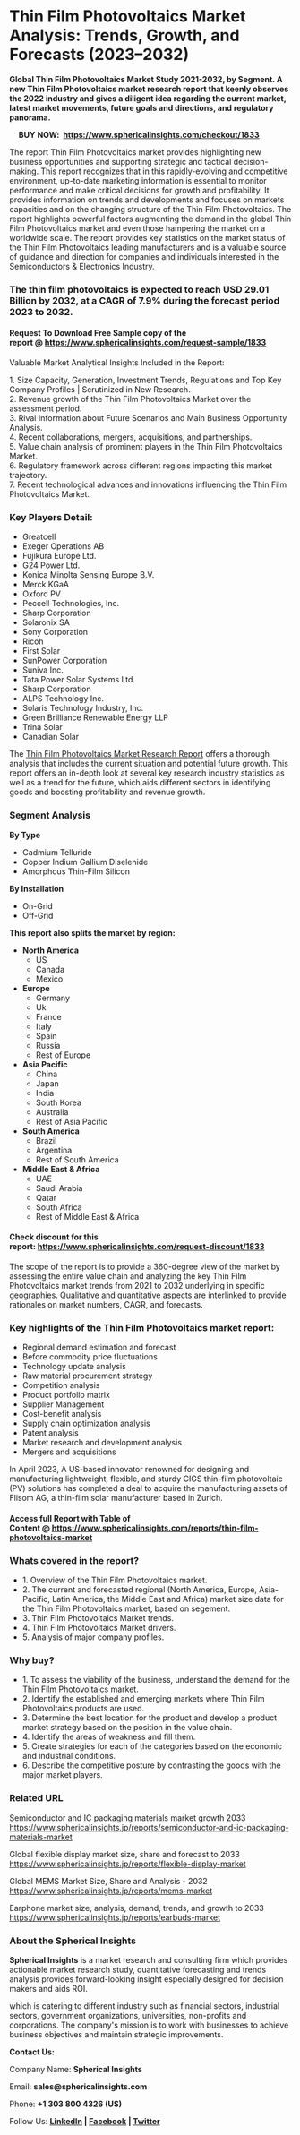 <h1>Thin Film Photovoltaics Market Analysis: Trends, Growth, and Forecasts (2023&ndash;2032)</h1>
<p><strong>Global Thin Film Photovoltaics Market Study 2021-2032, by Segment. A new Thin Film Photovoltaics market research report that keenly observes the 2022 industry and gives a diligent idea regarding the current market, latest market movements, future goals and directions, and regulatory panorama.</strong></p>
<p><strong>&nbsp; &nbsp; &nbsp;BUY NOW:&nbsp;&nbsp;<a href="https://www.sphericalinsights.com/checkout/1833" target="_blank" rel="noopener">https://www.sphericalinsights.com/checkout/1833</a></strong></p>
<p>The report Thin Film Photovoltaics market provides highlighting new business opportunities and supporting strategic and tactical decision-making. This report recognizes that in this rapidly-evolving and competitive environment, up-to-date marketing information is essential to monitor performance and make critical decisions for growth and profitability. It provides information on trends and developments and focuses on markets capacities and on the changing structure of the Thin Film Photovoltaics. The report highlights powerful factors augmenting the demand in the global Thin Film Photovoltaics market and even those hampering the market on a worldwide scale. The report provides key statistics on the market status of the Thin Film Photovoltaics leading manufacturers and is a valuable source of guidance and direction for companies and individuals interested in the Semiconductors &amp; Electronics Industry.</p>
<h3>The thin film photovoltaics is expected to reach USD 29.01 Billion by 2032, at a CAGR of 7.9% during the forecast period 2023 to 2032.</h3>
<h4>Request To Download Free Sample copy of the report&nbsp;@&nbsp;<a href="https://www.sphericalinsights.com/request-sample/1833" target="_blank" rel="noopener">https://www.sphericalinsights.com/request-sample/1833</a></h4>
<p>Valuable Market Analytical Insights Included in the Report:</p>
<p>1. Size Capacity, Generation, Investment Trends, Regulations and Top Key Company Profiles | Scrutinized in New Research.<br />2. Revenue growth of the Thin Film Photovoltaics Market over the assessment period.<br />3. Rival Information about Future Scenarios and Main Business Opportunity Analysis.<br />4. Recent collaborations, mergers, acquisitions, and partnerships.<br />5. Value chain analysis of prominent players in the Thin Film Photovoltaics Market.<br />6. Regulatory framework across different regions impacting this market trajectory.<br />7. Recent technological advances and innovations influencing the Thin Film Photovoltaics Market.</p>
<h3><strong>Key Players Detail:</strong></h3>
<ul>
<li>Greatcell</li>
<li>Exeger Operations AB</li>
<li>Fujikura Europe Ltd.</li>
<li>G24 Power Ltd.</li>
<li>Konica Minolta Sensing Europe B.V.</li>
<li>Merck KGaA</li>
<li>Oxford PV</li>
<li>Peccell Technologies, Inc.</li>
<li>Sharp Corporation</li>
<li>Solaronix SA</li>
<li>Sony Corporation</li>
<li>Ricoh</li>
<li>First Solar</li>
<li>SunPower Corporation</li>
<li>Suniva Inc.</li>
<li>Tata Power Solar Systems Ltd.</li>
<li>Sharp Corporation</li>
<li>ALPS Technology Inc.</li>
<li>Solaris Technology Industry, Inc.</li>
<li>Green Brilliance Renewable Energy LLP</li>
<li>Trina Solar</li>
<li>Canadian Solar</li>
</ul>
<p>The&nbsp;<a href="https://www.sphericalinsights.com/reports/thin-film-photovoltaics-market" target="_blank" rel="noopener">Thin Film Photovoltaics Market Research Report</a>&nbsp;offers a thorough analysis that includes the current situation and potential future growth. This report offers an in-depth look at several key research industry statistics as well as a trend for the future, which aids different sectors in identifying goods and boosting profitability and revenue growth.</p>
<h3><strong>Segment Analysis</strong></h3>
<p><strong>By Type</strong></p>
<ul>
<li>Cadmium Telluride</li>
<li>Copper Indium Gallium Diselenide</li>
<li>Amorphous Thin-Film Silicon</li>
</ul>
<p><strong>By Installation</strong></p>
<ul>
<li>On-Grid</li>
<li>Off-Grid</li>
</ul>
<p><strong>This report also splits the market by region:</strong></p>
<ul>
<li><strong>North America</strong>
<ul>
<li>US</li>
<li>Canada</li>
<li>Mexico</li>
</ul>
</li>
<li><strong>Europe</strong>
<ul>
<li>Germany</li>
<li>Uk</li>
<li>France</li>
<li>Italy</li>
<li>Spain</li>
<li>Russia</li>
<li>Rest of Europe</li>
</ul>
</li>
<li><strong>Asia Pacific</strong>
<ul>
<li>China</li>
<li>Japan</li>
<li>India</li>
<li>South Korea</li>
<li>Australia</li>
<li>Rest of Asia Pacific</li>
</ul>
</li>
<li><strong>South America</strong>
<ul>
<li>Brazil</li>
<li>Argentina</li>
<li>Rest of South America</li>
</ul>
</li>
<li><strong>Middle East &amp; Africa</strong>
<ul>
<li>UAE</li>
<li>Saudi Arabia</li>
<li>Qatar</li>
<li>South Africa</li>
<li>Rest of Middle East &amp; Africa</li>
</ul>
</li>
</ul>
<h4>Check discount for this report:&nbsp;<a href="https://www.sphericalinsights.com/request-discount/1833" target="_blank" rel="noopener">https://www.sphericalinsights.com/request-discount/1833</a></h4>
<p>The scope of the report is to provide a 360-degree view of the market by assessing the entire value chain and analyzing the key Thin Film Photovoltaics market trends from 2021 to 2032 underlying in specific geographies. Qualitative and quantitative aspects are interlinked to provide rationales on market numbers, CAGR, and forecasts.</p>
<h3><strong>Key highlights of the Thin Film Photovoltaics market report:</strong></h3>
<ul>
<li>Regional demand estimation and forecast</li>
<li>Before commodity price fluctuations</li>
<li>Technology update analysis</li>
<li>Raw material procurement strategy</li>
<li>Competition analysis</li>
<li>Product portfolio matrix</li>
<li>Supplier Management</li>
<li>Cost-benefit analysis</li>
<li>Supply chain optimization analysis</li>
<li>Patent analysis</li>
<li>Market research and development analysis</li>
<li>Mergers and acquisitions</li>
</ul>
<p>In April 2023, A US-based innovator renowned for designing and manufacturing lightweight, flexible, and sturdy CIGS thin-film photovoltaic (PV) solutions has completed a deal to acquire the manufacturing assets of Flisom AG, a thin-film solar manufacturer based in Zurich.</p>
<h4>Access full Report with Table of Content&nbsp;@&nbsp;<a href="https://wordhtml.com/" rel="nofollow">https://www.sphericalinsights.com/reports/thin-film-photovoltaics-market</a></h4>
<h3><strong>Whats covered in the report?</strong></h3>
<ul>
<li>1. Overview of the Thin Film Photovoltaics market.</li>
<li>2. The current and forecasted regional (North America, Europe, Asia-Pacific, Latin America, the Middle East and Africa) market size data for the Thin Film Photovoltaics market, based on segement.</li>
<li>3. Thin Film Photovoltaics Market trends.</li>
<li>4. Thin Film Photovoltaics Market drivers.</li>
<li>5. Analysis of major company profiles.</li>
</ul>
<h3><strong>Why buy?</strong></h3>
<ul>
<li>1. To assess the viability of the business, understand the demand for the Thin Film Photovoltaics market.</li>
<li>2. Identify the established and emerging markets where Thin Film Photovoltaics products are used.</li>
<li>3. Determine the best location for the product and develop a product market strategy based on the position in the value chain.</li>
<li>4. Identify the areas of weakness and fill them.</li>
<li>5. Create strategies for each of the categories based on the economic and industrial conditions.</li>
<li>6. Describe the competitive posture by contrasting the goods with the major market players.</li>
</ul>
<h3><strong>Related URL&nbsp;</strong></h3>
<p>Semiconductor and IC packaging materials market growth 2033<br /><a href="https://www.sphericalinsights.jp/reports/semiconductor-and-ic-packaging-materials-market" rel="nofollow">https://www.sphericalinsights.jp/reports/semiconductor-and-ic-packaging-materials-market</a>&nbsp;</p>
<p>Global flexible display market size, share and forecast to 2033<br /><a href="https://www.sphericalinsights.jp/reports/flexible-display-market" rel="nofollow">https://www.sphericalinsights.jp/reports/flexible-display-market</a>&nbsp;</p>
<p>Global MEMS Market Size, Share and Analysis - 2032<br /><a href="https://www.sphericalinsights.jp/reports/mems-market" rel="nofollow">https://www.sphericalinsights.jp/reports/mems-market</a>&nbsp;</p>
<p>Earphone market size, analysis, demand, trends, and growth to 2033&nbsp;<br /><a href="https://www.sphericalinsights.jp/reports/earbuds-market" rel="nofollow">https://www.sphericalinsights.jp/reports/earbuds-market</a>&nbsp;</p>
<h3><strong>About the Spherical Insights</strong></h3>
<p><strong>Spherical Insights</strong>&nbsp;is a market research and consulting firm which provides actionable market research study, quantitative forecasting and trends analysis provides forward-looking insight especially designed for decision makers and aids ROI.</p>
<p>which is catering to different industry such as financial sectors, industrial sectors, government organizations, universities, non-profits and corporations. The company's mission is to work with businesses to achieve business objectives and maintain strategic improvements.</p>
<p><strong>Contact Us:</strong></p>
<p>Company Name:&nbsp;<strong>Spherical Insights</strong></p>
<p>Email:&nbsp;<strong>sales@sphericalinsights.com</strong></p>
<p>Phone:&nbsp;<strong>+1 303 800 4326 (US)</strong></p>
<p>Follow Us:&nbsp;<strong><a href="https://www.linkedin.com/company/spherical-insight/" rel="nofollow"><u>LinkedIn</u></a>&nbsp;|&nbsp;<a href="https://www.facebook.com/sphericalinsights22" rel="nofollow"><u>Facebook</u></a>&nbsp;|&nbsp;<a href="https://twitter.com/SInsights_US" rel="nofollow"><u>Twitter</u></a></strong></p>
